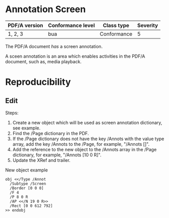 # Annotation Screen

| PDF/A version | Conformance level | Class type  | Severity |
| ------------- | ----------------- | ----------  | -------- |
| 1, 2, 3       | bua               | Conformance | 5        |

The PDF/A document _has_ a screen annotation.

A sceen annotation is an area which enables activities in the PDF/A document, such as, media playback.

# Reproducibility
## Edit

Steps:
1. Create a new object which will be used as screen annotation dictionary, see example.
2. Find the /Page dictionary in the PDF.
3. If the /Page dictionary does not have the key /Annots with the value type array, add the key /Annots to the /Page, for example, "/Annots []".
5. Add the reference to the new object to the /Annots array in the /Page dictionary, for example, "/Annots [10 0 R]".
6. Update the XRef and trailer.

New object example
```
obj <</Type /Annot
  /Subtype /Screen
  /Border [0 0 0]
  /F 4
  /P 8 0 R
  /AP <</N 19 0 R>>
  /Rect [0 0 612 792]
>> endobj
```
